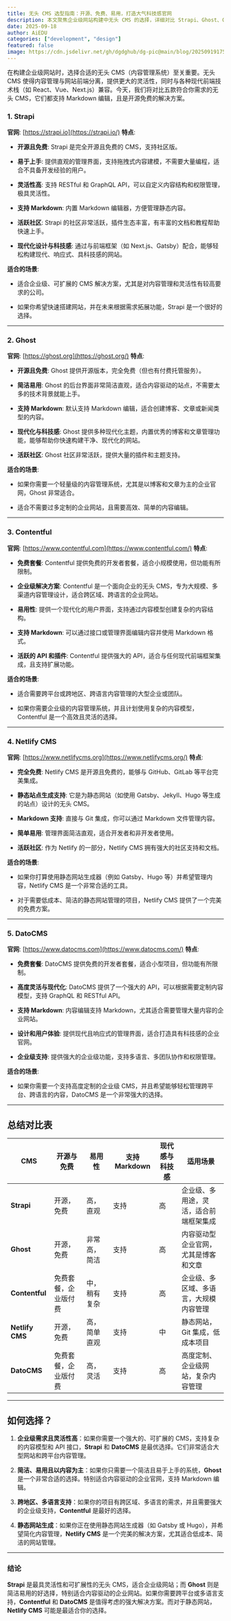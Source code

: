 ```yaml
---
title: 无头 CMS 选型指南：开源、免费、易用，打造大气科技感官网
description: 本文聚焦企业级网站构建中无头 CMS 的选择，详细对比 Strapi、Ghost、Contentful、Netlify CMS、DatoCMS 五款支持 Markdown 且开源免费（或含免费套餐）的解决方案，分别阐述各 CMS 的核心特点、易用性及适用场景，附总结对比表，并针对不同需求（如企业级灵活扩展、内容驱动、多语言管理、静态网站适配等）提供选择指南，助力用户挑选适配 React、Vue 等现代前端技术栈的无头 CMS。
date: 2025-09-18
author: AiEDU
categories: ["development", "design"]
featured: false
image: https://cdn.jsdelivr.net/gh/dgdghub/dg-pic@main/blog/20250919175958996.png
---
```



在构建企业级网站时，选择合适的无头 CMS（内容管理系统）至关重要。无头 CMS 使得内容管理与网站前端分离，提供更大的灵活性，同时与各种现代前端技术栈（如 React、Vue、Next.js）兼容。今天，我们将对比五款符合你需求的无头 CMS，它们都支持 Markdown 编辑，且是开源免费的解决方案。

### 1. **Strapi**

**官网**: [https://strapi.io](https://strapi.io/)
**特点**:

- **开源且免费**: Strapi 是完全开源且免费的 CMS，支持社区版。

- **易于上手**: 提供直观的管理界面，支持拖拽式内容建模，不需要大量编程，适合不具备开发经验的用户。

- **灵活性高**: 支持 RESTful 和 GraphQL API，可以自定义内容结构和权限管理，极具灵活性。

- **支持 Markdown**: 内置 Markdown 编辑器，方便管理静态内容。

- **活跃社区**: Strapi 的社区非常活跃，插件生态丰富，有丰富的文档和教程帮助快速上手。

- **现代化设计与科技感**: 通过与前端框架（如 Next.js、Gatsby）配合，能够轻松构建现代、响应式、具科技感的网站。


**适合的场景**:

- 适合企业级、可扩展的 CMS 解决方案，尤其是对内容管理和灵活性有较高要求的公司。

- 如果你希望快速搭建网站，并在未来根据需求拓展功能，Strapi 是一个很好的选择。


---

### 2. **Ghost**

**官网**: [https://ghost.org](https://ghost.org/)
**特点**:

- **开源且免费**: Ghost 提供开源版本，完全免费（但也有付费托管服务）。

- **简洁易用**: Ghost 的后台界面非常简洁直观，适合内容驱动的站点，不需要太多的技术背景就能上手。

- **支持 Markdown**: 默认支持 Markdown 编辑，适合创建博客、文章或新闻类型的内容。

- **现代化与科技感**: Ghost 提供多种现代化主题，内置优秀的博客和文章管理功能，能够帮助你快速构建干净、现代化的网站。

- **活跃社区**: Ghost 社区非常活跃，提供大量的插件和主题支持。


**适合的场景**:

- 如果你需要一个轻量级的内容管理系统，尤其是以博客和文章为主的企业官网，Ghost 非常适合。

- 适合不需要过多定制的企业网站，且需要高效、简单的内容编辑。


---

### 3. **Contentful**

**官网**: [https://www.contentful.com](https://www.contentful.com/)
**特点**:

- **免费套餐**: Contentful 提供免费的开发者套餐，适合小规模使用，但功能有所限制。

- **企业级解决方案**: Contentful 是一个面向企业的无头 CMS，专为大规模、多渠道内容管理设计，适合跨区域、跨语言的企业网站。

- **易用性**: 提供一个现代化的用户界面，支持通过内容模型创建复杂的内容结构。

- **支持 Markdown**: 可以通过接口或管理界面编辑内容并使用 Markdown 格式。

- **活跃的 API 和插件**: Contentful 提供强大的 API，适合与任何现代前端框架集成，且支持扩展功能。


**适合的场景**:

- 适合需要跨平台或跨地区、跨语言内容管理的大型企业或团队。

- 如果你需要企业级的内容管理系统，并且计划使用复杂的内容模型，Contentful 是一个高效且灵活的选择。


---

### 4. **Netlify CMS**

**官网**: [https://www.netlifycms.org](https://www.netlifycms.org/)
**特点**:

- **完全免费**: Netlify CMS 是开源且免费的，能够与 GitHub、GitLab 等平台完美集成。

- **静态站点生成支持**: 它是为静态网站（如使用 Gatsby、Jekyll、Hugo 等生成的站点）设计的无头 CMS。

- **Markdown 支持**: 直接与 Git 集成，你可以通过 Markdown 文件管理内容。

- **简单易用**: 管理界面简洁直观，适合开发者和非开发者使用。

- **活跃社区**: 作为 Netlify 的一部分，Netlify CMS 拥有强大的社区支持和文档。


**适合的场景**:

- 如果你打算使用静态网站生成器（例如 Gatsby、Hugo 等）并希望管理内容，Netlify CMS 是一个非常合适的工具。

- 对于需要低成本、简洁的静态网站管理的项目，Netlify CMS 提供了一个完美的免费方案。


---

### 5. **DatoCMS**

**官网**: [https://www.datocms.com](https://www.datocms.com/)
**特点**:

- **免费套餐**: DatoCMS 提供免费的开发者套餐，适合小型项目，但功能有所限制。

- **高度灵活与现代化**: DatoCMS 提供了一个强大的 API，可以根据需要定制内容模型，支持 GraphQL 和 RESTful API。

- **支持 Markdown**: 内容编辑支持 Markdown，尤其适合需要管理大量内容的企业网站。

- **设计和用户体验**: 提供现代且响应式的管理界面，适合打造具有科技感的企业官网。

- **企业级支持**: 提供强大的企业级功能，支持多语言、多团队协作和权限管理。


**适合的场景**:

- 如果你需要一个支持高度定制的企业级 CMS，并且希望能够轻松管理跨平台、跨语言的内容，DatoCMS 是一个非常强大的选择。


---

## 总结对比表

| **CMS**         | **开源与免费**  | **易用性** | **支持 Markdown** | **现代感与科技感** | **适用场景**            |
| --------------- | ---------- | ------- | --------------- | ----------- | ------------------- |
| **Strapi**      | 开源，免费      | 高，直观    | 支持              | 高           | 企业级、多用途，灵活，适合前端框架集成 |
| **Ghost**       | 开源，免费      | 非常高，简洁  | 支持              | 高           | 内容驱动型企业官网，尤其是博客和文章  |
| **Contentful**  | 免费套餐，企业版付费 | 中，稍有复杂  | 支持              | 高           | 企业级、多区域、多语言，大规模内容管理 |
| **Netlify CMS** | 开源，免费      | 高，简单直观  | 支持              | 中           | 静态网站，Git 集成，低成本项目   |
| **DatoCMS**     | 免费套餐，企业版付费 | 高，灵活    | 支持              | 高           | 高度定制、企业级网站，复杂内容管理   |

---

## 如何选择？

1. **企业级需求且灵活性高**：如果你需要一个强大的、可扩展的 CMS，支持复杂的内容模型和 API 接口，**Strapi** 和 **DatoCMS** 是最优选择。它们非常适合大型网站和跨平台内容管理。

2. **简洁、易用且以内容为主**：如果你只需要一个简洁且易于上手的系统，**Ghost** 是一个非常合适的选择。特别适合内容驱动的企业官网，支持 Markdown 编辑。

3. **跨地区、多语言支持**：如果你的项目有跨区域、多语言的需求，并且需要强大的企业级支持，**Contentful** 是最好的选择。

4. **静态网站生成**：如果你正在使用静态网站生成器（如 Gatsby 或 Hugo），并希望简化内容管理，**Netlify CMS** 是一个完美的解决方案，尤其适合低成本、简洁的网站管理。


---

### 结论

**Strapi** 是最具灵活性和可扩展性的无头 CMS，适合企业级网站；而 **Ghost** 则是简洁易用的好选择，特别适合内容驱动的企业网站。如果你需要跨平台或多语言支持，**Contentful** 和 **DatoCMS** 是值得考虑的强大解决方案。而对于静态网站，**Netlify CMS** 可能是最适合你的选择。
